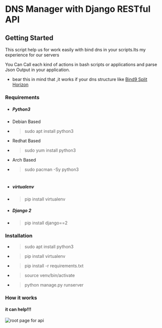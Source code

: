 # DNS Manager with Django RESTful API

## Getting Started

This script help us for work easily with bind dns in your scripts.Its my experience for our servers

You Can Call each kind of actions in bash scripts or applications and parse Json Output in your application.

- bear this in mind that ,it works if your dns structure like [Bind9 Split Horizon](https://github.com/javad-hajiani/Ansible-Bind-DNS-Cluster)
### Requirements

- ##### Python3
 - Debian Based
  - > sudo apt install python3
 - Redhat Based
  - > sudo yum install python3
 - Arch Based
  - > sudo pacman -Sy python3
#

- ##### virtualenv
 - > pip install virtualenv
- ##### Django 2
 - > pip install django==2

### Installation
- >  sudo apt install python3
- > pip install virtualenv
- > pip install -r requirements.txt
- > source venv/bin/activate
- > python manage.py runserver 
### How it works

#### it can help!!!


![root page for api](https://i.ibb.co/5cxV65J/Screen-Shot-2018-12-08-at-3-46-33-PM.png)